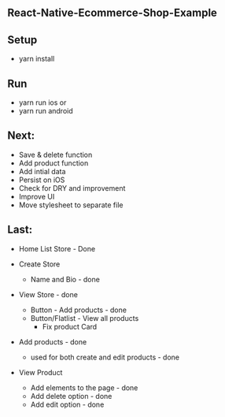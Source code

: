 ## React-Native-Ecommerce-Shop-Example


## Setup
 - yarn install

## Run
 - yarn run ios
    or
 - yarn run android

## Next:
- Save & delete function
- Add product function 
- Add intial data
- Persist on iOS
- Check for DRY and improvement
- Improve UI
- Move stylesheet to separate file

## Last: 
- Home List Store - Done

- Create Store
    - Name and Bio - done 

- View Store - done
    - Button - Add products - done
    - Button/Flatlist - View all products
        - Fix product Card

- Add products - done
    - used for both create and edit products - done

- View Product 
    - Add elements to the page - done
    - Add delete option - done
    - Add edit option - done
